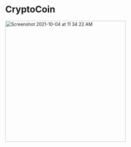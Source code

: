 # CryptoCoin
<img width="379" alt="Screenshot 2021-10-04 at 11 34 22 AM" src="https://user-images.githubusercontent.com/62138248/135801610-015b959e-0985-4b36-bdf3-95640b79c2d0.png">

